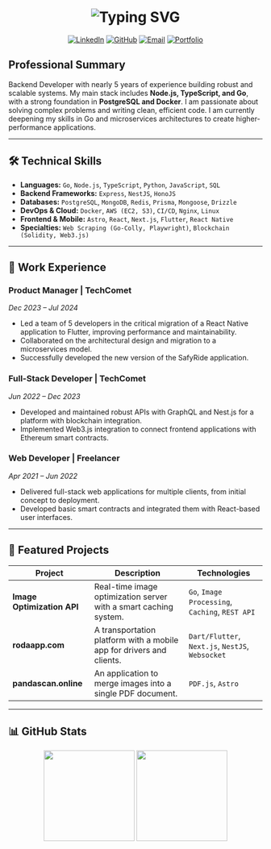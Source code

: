 <h1 align="center">
  <img src="https://readme-typing-svg.herokuapp.com?font=JetBrains+Mono&size=24&duration=3000&pause=1000&color=00FF41&center=true&vCenter=true&width=435&lines=Francisco+Banquez;Backend+Developer;Go+%7C+Node.js+%7C+Docker" alt="Typing SVG" />
</h1>

<p align="center">
  <a href="https://linkedin.com/in/franciscobanquez" target="_blank"><img src="https://img.shields.io/badge/LinkedIn-0077B5?style=for-the-badge&logo=linkedin&logoColor=white" alt="LinkedIn"></a>
  <a href="https://github.com/iscodev0" target="_blank"><img src="https://img.shields.io/badge/GitHub-181717?style=for-the-badge&logo=github&logoColor=white" alt="GitHub"></a>
  <a href="mailto:isco@iscodev.com"><img src="https://img.shields.io/badge/Email-7828C8?style=for-the-badge&logo=gmail&logoColor=white" alt="Email"></a>
  <a href="https://iscodev.com" target="_blank"><img src="https://img.shields.io/badge/Portfolio-000000?style=for-the-badge&logo=About.me&logoColor=white" alt="Portfolio"></a>
</p>

## Professional Summary

Backend Developer with nearly 5 years of experience building robust and scalable systems. My main stack includes **Node.js, TypeScript, and Go**, with a strong foundation in **PostgreSQL and Docker**. I am passionate about solving complex problems and writing clean, efficient code. I am currently deepening my skills in Go and microservices architectures to create higher-performance applications.

---

## 🛠️ Technical Skills

-   **Languages:** `Go`, `Node.js`, `TypeScript`, `Python`, `JavaScript`, `SQL`
-   **Backend Frameworks:** `Express`, `NestJS`, `HonoJS`
-   **Databases:** `PostgreSQL`, `MongoDB`, `Redis`, `Prisma`, `Mongoose`, `Drizzle`
-   **DevOps & Cloud:** `Docker`, `AWS (EC2, S3)`, `CI/CD`, `Nginx`, `Linux`
-   **Frontend & Mobile:** `Astro`, `React`, `Next.js`, `Flutter`, `React Native`
-   **Specialties:** `Web Scraping (Go-Colly, Playwright)`, `Blockchain (Solidity, Web3.js)`

---

## 💼 Work Experience

### **Product Manager** | TechComet
*Dec 2023 – Jul 2024*
- Led a team of 5 developers in the critical migration of a React Native application to Flutter, improving performance and maintainability.
- Collaborated on the architectural design and migration to a microservices model.
- Successfully developed the new version of the SafyRide application.

### **Full-Stack Developer** | TechComet
*Jun 2022 – Dec 2023*
- Developed and maintained robust APIs with GraphQL and Nest.js for a platform with blockchain integration.
- Implemented Web3.js integration to connect frontend applications with Ethereum smart contracts.

### **Web Developer** | Freelancer
*Apr 2021 – Jun 2022*
- Delivered full-stack web applications for multiple clients, from initial concept to deployment.
- Developed basic smart contracts and integrated them with React-based user interfaces.

---

## 🚀 Featured Projects

| Project                  | Description                                                  | Technologies                                    |
| ------------------------ | ------------------------------------------------------------ | ----------------------------------------------- |
| **Image Optimization API** | Real-time image optimization server with a smart caching system. | `Go`, `Image Processing`, `Caching`, `REST API` |
| **rodaapp.com**          | A transportation platform with a mobile app for drivers and clients. | `Dart/Flutter`, `Next.js`, `NestJS`, `Websocket`  |
| **pandascan.online**        | An application to merge images into a single PDF document.   | `PDF.js`, `Astro`                               |

---

## 📊 GitHub Stats

<p align="center">
  <img height="180em" src="https://github-readme-stats.vercel.app/api?username=iscodev0&show_icons=true&theme=radical&include_all_commits=true&count_private=true&bg_color=0d1117&title_color=00ff41&text_color=ffffff&icon_color=00ff41&border_color=00ff41"/>
  <img height="180em" src="https://github-readme-stats.vercel.app/api/top-langs/?username=iscodev0&layout=compact&langs_count=7&theme=radical&bg_color=0d1117&title_color=00ff41&text_color=ffffff&border_color=00ff41"/>
</p>
